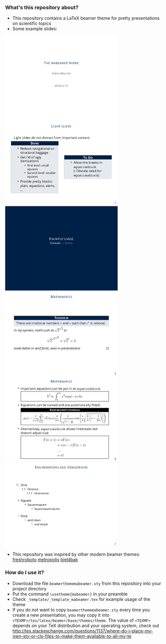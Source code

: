 ### What's this repository about? ###

* This repository contains a LaTeX beamer theme for pretty presentations on scientific topics
* Some example slides:

![ExampleSlide1](_template/_image-0.png)![ExampleSlide2](_template/_image-2.png)![ExampleSlide3](_template/_image-5.png)![ExampleSlide4](_template/_image-6.png)![ExampleSlide5](_template/_image-7.png)![ExampleSlide6](_template/_image-10.png)

* This repository was inspired by other modern beamer themes: [freshroboto](https://github.com/sunzhida/freshroboto-beamer-theme) [metropolis](https://github.com/matze/mtheme) [bjeldbak](https://github.com/martinbjeldbak/beamertheme-bjeldbak)

### How do I use it? ###

* Download the file `beamerthememabeamer.sty` from this repository into your project directory
* Put the command `\usetheme{mabeamer}` in your preamble
* Check `_template/_template_mabeamer.tex` for example usage of the theme
* If you do not want to copy `beamerthememabeamer.sty` every time you create a new presentation, you may copy it into `<TEXMF>/tex/latex/beamer/base/themes/theme`. The value of `<TEXMF>` depends on your TeX distribution and your operating system, check out http://tex.stackexchange.com/questions/1137/where-do-i-place-my-own-sty-or-cls-files-to-make-them-available-to-all-my-te
